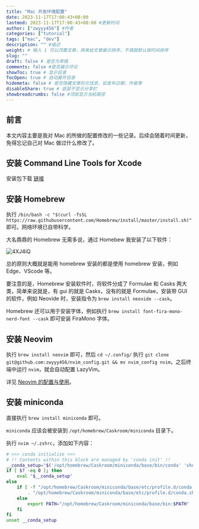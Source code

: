 ```yaml
---
title: "Mac 开发环境配置"
date: 2023-11-17T17:00:43+08:00
lastmod: 2023-11-17T17:00:43+08:00 #更新时间
author: ["zwyyy456"] #作者
categories: ["tutorial"]
tags: ["mac", "dev"]
description: "" #描述
weight: # 输入 1 可以顶置文章，用来给文章展示排序，不填就默认按时间排序
slug: ""
draft: false # 是否为草稿
comments: false #是否展示评论
showToc: true # 显示目录
TocOpen: true # 自动展开目录
hidemeta: false # 是否隐藏文章的元信息，如发布日期、作者等
disableShare: true # 底部不显示分享栏
showbreadcrumbs: false #顶部显示当前路径
---
```

## 前言

本文内容主要是我对 Mac 的所做的配置修改的一些记录。后续会随着时间更新，免得忘记自己对 Mac 做过什么修改了。

## 安装 Command Line Tools for Xcode

安装包下载 [链接](https://developer.apple.com/download/all/)

## 安装 Homebrew

执行 `/bin/bash -c "$(curl -fsSL https://raw.githubusercontent.com/Homebrew/install/master/install.sh)"` 即可。网络环境已自带科学。

大名鼎鼎的 Homebrew 无需多说，通过 Homebew 我安装了以下软件：

![4XJ4iQ](https://pic-upyun.zwyyy456.tech/uPic/4XJ4iQ.png)

总的原则大概就是能用 homebrew 安装的都是使用 homebrew 安装，例如 Edge、VScode 等。

要注意的是，Homebrew 安装软件时，将软件分成了 Formulae 和 Casks 两大类，简单来说就是，有 gui 的就是 Casks，没有的就是 Formulae，安装带 GUI 的软件，例如 Neovide 时，安装指令为 `brew install neovide --cask`。

Homebrew 还可以用于安装字体，例如执行 `brew install font-fira-mono-nerd-font --cask` 即可安装 FiraMono 字体。


## 安装 Neovim

执行 `brew install neovim` 即可，然后 `cd ~/.config/` 执行 `git clone git@github.com:zwyyy456/nvim_config.git && mv nvim_config nvim`，之后终端中运行 `nvim`，就会自动配置 LazyVim。

详见 [Neovim 的配置与使用](https://blog.zwyyy456.tech/zh/posts/blog/neovim_tutorial/)。

## 安装 miniconda

直接执行 `brew install miniconda` 即可。

`miniconda` 应该会被安装到 `/opt/homebrew/Caskroom/miniconda` 目录下。

执行 `nvim ~/.zshrc`，添加如下内容：

```sh
# >>> conda initialize >>>
# !! Contents within this block are managed by 'conda init' !!
__conda_setup="$('/opt/homebrew/Caskroom/miniconda/base/bin/conda' 'shell.zsh' 'hook' 2> /dev/null)"
if [ $? -eq 0 ]; then
    eval "$__conda_setup"
else
    if [ -f "/opt/homebrew/Caskroom/miniconda/base/etc/profile.d/conda.sh" ]; then
        . "/opt/homebrew/Caskroom/miniconda/base/etc/profile.d/conda.sh"
    else
        export PATH="/opt/homebrew/Caskroom/miniconda/base/bin:$PATH"
    fi
fi
unset __conda_setup
```


